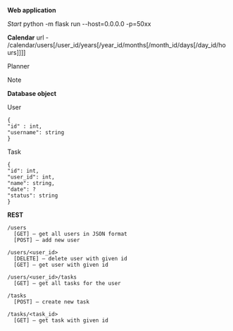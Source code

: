 **Web application**

*Start* 
python -m flask run --host=0.0.0.0 -p=50xx


**Calendar**
url - /calendar/users[/user_id/years[/year_id/months[/month_id/days[/day_id/hours]]]]


Planner

Note



**Database object**

User
```
{
"id" : int,
"username": string
}
```


Task
```
{
"id": int,
"user_id": int,
"name": string,
"date": ?
"status": string
}
```


**REST**

```
/users
  [GET] – get all users in JSON format
  [POST] – add new user

/users/<user_id>
  [DELETE] – delete user with given id
  [GET] – get user with given id

/users/<user_id>/tasks
  [GET] – get all tasks for the user

/tasks
  [POST] – create new task

/tasks/<task_id>
  [GET] – get task with given id
```
